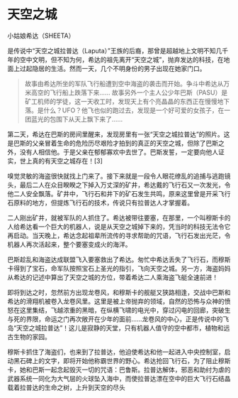 # 天空之城

小姑娘希达（SHEETA）
<!--more-->

是传说中“天空之城拉普达（Laputa）”王族的后裔，那曾是超越地上文明不知几千年的空中文明，但不知为何，希达的祖先离开“天空之城”，抛弃发达的科技，在地面上过起隐居的生活。然而一天，几个不明身份的男子出现在她家门口。

> 故事由希达所坐的军队飞行船遭到空中海盗的袭击而开始。争斗中希达从万米高空的飞行船上跌落下来…… 故事另外一个主人公少年巴斯（PASU）是矿工机师的学徒，这一天收工时，发现天上有个亮晶晶的东西正在慢慢地下落。是什么？UFO？他飞也似的跑过去，发现是一个好可爱的女孩子，在一团蓝光的包围下从天上飘下来了……

第二天，希达在巴斯的房间里醒来，发现房里有一张“天空之城拉普达”的照片。这是巴斯的父亲冒着生命的危险历尽艰险才拍到的真正的天空之城，但除了巴斯之外，没有人相信他。于是父亲在郁郁寡欢中去世了。巴斯发誓，一定要向他人证实，世上真的有天空之城存在！[3]

嗅觉灵敏的海盗很快就找上门来了。接下来就是一段令人眼花缭乱的追捕与逃跑镜头，最后二人在众目睽睽之下掉入万丈深的矿井，希达戴的飞行石又一次发光，令他二人安全飘落。矿井中，飞行石和井下的矿石发生共鸣，原来这里曾是开采飞行石原料的地方，但提炼飞行石的技术，传说只有拉普达人才掌握着。

二人刚出矿井，就被军队的人抓住了。希达被带往要塞，在那里，一个叫穆斯卡的人给希达看一个巨大的机器人，说是从天空之城掉下来的，凭当时的科技无法令它再启动。当天晚上，希达念起祖辈所流传的寻求帮助的咒语，飞行石发出光茫，令机器人再次活起来，整个要塞变成火的海洋。

巴斯趁乱和海盗达成联盟飞入要塞救出了希达。匆忙中希达丢失了飞行石，而穆斯卡得到了宝石，命军队按照宝石上圣光的指引，飞向天空之城。另一方，海盗妈妈从希达的记述中算出了天空之城的方位，带着希达二人乘海盗飞艇全速前进！

即将到达之时，忽然前方出现龙卷风，和穆斯卡的舰艇又狭路相逢，交战中巴斯和希达的滑翔机被卷入龙卷风里。这里是被上帝抛弃的领域，自然的恐怖与众神的愤怒在这里集结，飞越浓重的黑暗，在纵横飞啸的电光中，穿过闪电的回廊，突破生与死的界限，命运之门再次敞开在少年的面前……龙卷风的中心，正是传说中的飞岛“天空之城拉普达”！这儿是寂静的天堂，只有机器人值守的空中都市，植物和远古生物的家园。

穆斯卡抓住了海盗们，也来到了拉普达，他迫使希达和他一起进入中央控制室，启动黑石碑上的文字，即将开始他称霸世界的野心。希达抢回飞行石，为了阻止穆斯卡，她和巴斯一起念起毁灭一切的咒语：巴鲁斯。拉普达解体，邪恶和助纣为虐的武器系统一同化为大气层的火球坠入海中，而使拉普达漂在空中的巨大飞行石结晶载着拉普达的生命之树，上升到天空的尽头
